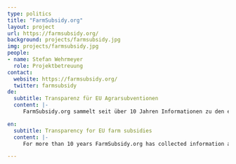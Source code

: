 ```yaml
---
type: politics
title: "FarmSubsidy.org"
layout: project
url: https://farmsubsidy.org/
background: projects/farmsubsidy.jpg
img: projects/farmsubsidy.jpg
people:
- name: Stefan Wehrmeyer
  role: Projektbetreuung
contact:
  website: https://farmsubsidy.org/
  twitter: farmsubsidy
de:
  subtitle: Transparenz für EU Agrarsubventionen
  content: |-
     FarmSubsidy.org sammelt seit über 10 Jahren Informationen zu den europäischen Agrarsubventionen im Rahmen der Gemeinsamen Agrarpolitik der Europäischen Union. Das Ziel ist Transparenz für eine der größten Haushaltstöpfe der EU mit einem Umfang von über 50 Milliarden Euro im Jahr. Die Open Knowledge Foundation Deutschland betreut das Projekt seit mehreren Jahren und versucht, die Datenbasis aktuell und verfügbar zu halten.

en:
  subtitle: Transparency for EU farm subsidies
  content: |-
     For more than 10 years FarmSubsidy.org has collected information about European farm subsidies in the context of the Common Agricultural Policy (CAP) of the European Union. The goal is financial transparency for one of the largest EU budget items of more than 50 billion Euros a year. The Open Knowledge Foundation Germany has been supporting the project and tries to keep the database up-to-date and available.

---
```


